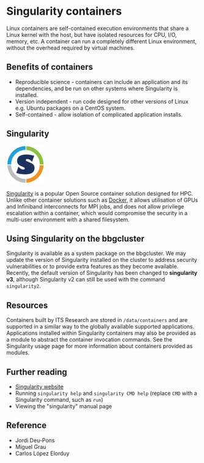 <!-- # Overview -->
# Singularity containers

Linux containers are self-contained execution environments that share a Linux kernel with the host, but have isolated resources for CPU, I/O, memory, etc. A container can run a completely different Linux environment, without the overhead required by virtual machines.

## Benefits of containers

- Reproducible science - containers can include an application and its dependencies, and be run on other systems where Singularity is installed.
- Version independent - run code designed for other versions of Linux e.g. Ubuntu packages on a CentOS system.
- Self-contained - allow isolation of complicated application installs.

## Singularity

<img src="/assets/images/singularity_logo.png"  width="100" height="100">

[Singularity](https://sylabs.io/guides/latest/user-guide/introduction.html) is a popular Open Source container solution designed for HPC. Unlike other container solutions such as [Docker](https://docker.com/), it allows utilisation of GPUs and Infiniband interconnects for MPI jobs, and does not allow privilege escalation within a container, which would compromise the security in a multi-user environment with a shared filesystem.


## Using Singularity on the bbgcluster
Singularity is available as a system package on the bbgcluster. We may update the version of Singularity installed on the cluster to address security vulnerabilities or to provide extra features as they become available. Recently, the default version of Singularity has been changed to **singularity v3**, although Singularity v2 can still be used with the command `singularity2`.

## Resources
Containers built by ITS Research are stored in `/data/containers` and are supported in a similar way to the globally available supported applications. Applications installed within Singularity containers may also be provided as a module to abstract the container invocation commands. See the Singularity usage page for more information about containers provided as modules.


## Further reading

- [Singularity website](https://sylabs.io/guides/latest/user-guide/index.html)
- Running `singularity help` and `singularity CMD help` (replace `CMD` with a Singularity command, such as `run`)
- Viewing the "singularity" manual page

## Reference

- Jordi Deu-Pons
- Miguel Grau
- Carlos López Elorduy